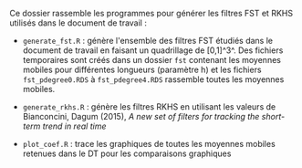 Ce dossier rassemble les programmes pour générer les filtres FST et RKHS utilisés dans le document de travail :

- `generate_fst.R` : génère l'ensemble des filtres FST étudiés dans le document de travail en faisant un quadrillage de [0,1]^3^. 
Des fichiers temporaires sont créés dans un dossier `fst` contenant les moyennes mobiles pour différentes longueurs (paramètre h) et les fichiers `fst_pdegree0.RDS` à `fst_pdegree4.RDS` rassemble toutes les moyennes mobiles.  

- `generate_rkhs.R` : génère les filtres RKHS en utilisant les valeurs de Bianconcini, Dagum (2015), *A new set of filters for tracking the short-term trend in real time*

- `plot_coef.R` : trace les graphiques de toutes les moyennes mobiles retenues dans le DT pour les comparaisons graphiques
